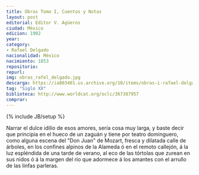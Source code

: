 ```yaml
---
title: Obras Tomo I, Cuentos y Notas
layout: post
editorial: Editor V. Agüeros
ciudad: México
edicion: 1902
year: 
category:
- Rafael Delgado
nacionalidad: México
nacimiento: 1853
repositorio: 
repurl: 
img: obras_rafel_delgado.jpg
descarga: https://ia803401.us.archive.org/10/items/obras-i-rafael-delgado/Obras%20I%20-%20Rafael%20Delgado.pdf
tag: "Siglo XX"
biblioteca: http://www.worldcat.org/oclc/367387957
comprar: 
---
```

{% include JB/setup %}

Narrar el dulce idilio de esos amores, sería cosa muy larga, y baste decir que principia en el hueco de un zaguán y tiene por teatro dominguero, como alguna escena del "Don Juan" de Mozart, fresca y dilatada calle de árboles, en los confines alpinos de la Alameda ó en el remoto callejón, á la luz espléndida de una tarde de verano, al eco de las tórtolas que zurean en sus nidos ó á la margen del río que adormece á los amantes con el arrullo de las linfas parleras.
